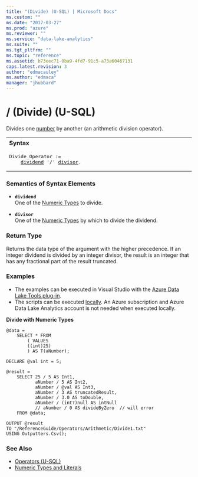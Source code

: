 ```yaml
---
title: "(Divide) (U-SQL) | Microsoft Docs"
ms.custom: ""
ms.date: "2017-03-27"
ms.prod: "azure"
ms.reviewer: ""
ms.service: "data-lake-analytics"
ms.suite: ""
ms.tgt_pltfrm: ""
ms.topic: "reference"
ms.assetid: b73eec71-0ba9-4fd7-91c5-a73a60467131
caps.latest.revision: 3
author: "edmacauley"
ms.author: "edmaca"
manager: "jhubbard"
---
```

# / (Divide) (U-SQL)
Divides one [number](../USQL/numeric-types-and-literals.md) by another (an arithmetic division operator). 

<table><th align="left">Syntax</th><tr><td><pre>
Divide_Operator :=                                                                                       
    <a href="#expr">dividend</a> '/' <a href="#divisor">divisor</a>.
</pre></td></tr></table>

### Semantics of Syntax Elements    
-   <a name="expr"></a>**`dividend`**  
One of the [Numeric Types](../USQL/numeric-types-and-literals.md) to divide.

-   <a name="divisor"></a>**`divisor`**  
One of the [Numeric Types](../USQL/numeric-types-and-literals.md) by which to divide the dividend.

### Return Type
Returns the data type of the argument with the higher precedence.  If an integer dividend is divided by an integer divisor, the result is an integer that has any fractional part of the result truncated. 


### Examples   
- The examples can be executed in Visual Studio with the [Azure Data Lake Tools plug-in](https://www.microsoft.com/download/details.aspx?id=49504).  
- The scripts can be executed [locally](https://docs.microsoft.com/azure/data-lake-analytics/data-lake-analytics-data-lake-tools-get-started#run-u-sql-locally).  An Azure subscription and Azure Data Lake Analytics account is not needed when executed locally.

**Divide with Numeric Types**  
```
@data = 
    SELECT * FROM 
        ( VALUES
        ((int)25)
        ) AS T(aNumber);

DECLARE @val int = 5;

@result =
    SELECT 25 / 5 AS Int1,
           aNumber / 5 AS Int2,
           aNumber / @val AS Int3,
           aNumber / 3 AS truncatedResult,
           aNumber / 3.0 AS toDouble,
           aNumber / (int?)null AS intNull           
           // aNumber / 0 AS divideByZero  // will error
    FROM @data;

OUTPUT @result
TO "/ReferenceGuide/Operators/Arithmetic/Divide1.txt"
USING Outputters.Csv();
```

### See Also
* [Operators (U-SQL)](../USQL/operators-u-sql.md)
* [Numeric Types and Literals](../USQL/numeric-types-and-literals.md)







